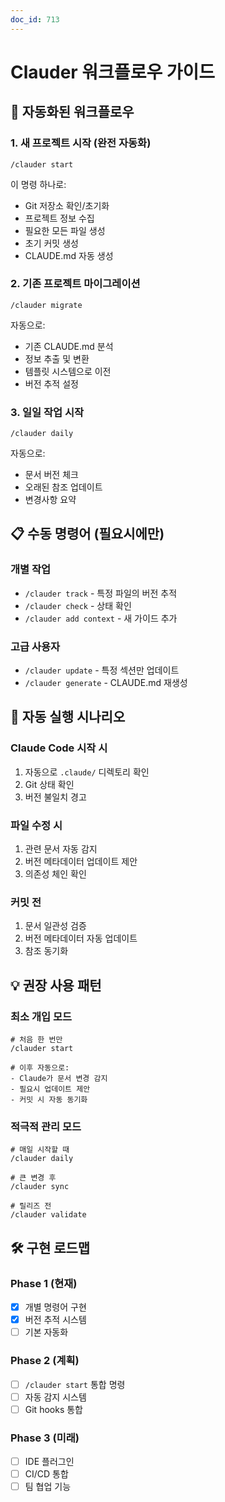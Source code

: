 ```yaml
---
doc_id: 713
---
```


# Clauder 워크플로우 가이드

## 🚀 자동화된 워크플로우

### 1. 새 프로젝트 시작 (완전 자동화)
```
/clauder start
```
이 명령 하나로:
- Git 저장소 확인/초기화
- 프로젝트 정보 수집
- 필요한 모든 파일 생성
- 초기 커밋 생성
- CLAUDE.md 자동 생성

### 2. 기존 프로젝트 마이그레이션
```
/clauder migrate
```
자동으로:
- 기존 CLAUDE.md 분석
- 정보 추출 및 변환
- 템플릿 시스템으로 이전
- 버전 추적 설정

### 3. 일일 작업 시작
```
/clauder daily
```
자동으로:
- 문서 버전 체크
- 오래된 참조 업데이트
- 변경사항 요약

## 📋 수동 명령어 (필요시에만)

### 개별 작업
- `/clauder track` - 특정 파일의 버전 추적
- `/clauder check` - 상태 확인
- `/clauder add context` - 새 가이드 추가

### 고급 사용자
- `/clauder update` - 특정 섹션만 업데이트
- `/clauder generate` - CLAUDE.md 재생성

## 🔄 자동 실행 시나리오

### Claude Code 시작 시
1. 자동으로 `.claude/` 디렉토리 확인
2. Git 상태 확인
3. 버전 불일치 경고

### 파일 수정 시
1. 관련 문서 자동 감지
2. 버전 메타데이터 업데이트 제안
3. 의존성 체인 확인

### 커밋 전
1. 문서 일관성 검증
2. 버전 메타데이터 자동 업데이트
3. 참조 동기화

## 💡 권장 사용 패턴

### 최소 개입 모드
```
# 처음 한 번만
/clauder start

# 이후 자동으로:
- Claude가 문서 변경 감지
- 필요시 업데이트 제안
- 커밋 시 자동 동기화
```

### 적극적 관리 모드
```
# 매일 시작할 때
/clauder daily

# 큰 변경 후
/clauder sync

# 릴리즈 전
/clauder validate
```

## 🛠 구현 로드맵

### Phase 1 (현재)
- [x] 개별 명령어 구현
- [x] 버전 추적 시스템
- [ ] 기본 자동화

### Phase 2 (계획)
- [ ] `/clauder start` 통합 명령
- [ ] 자동 감지 시스템
- [ ] Git hooks 통합

### Phase 3 (미래)
- [ ] IDE 플러그인
- [ ] CI/CD 통합
- [ ] 팀 협업 기능